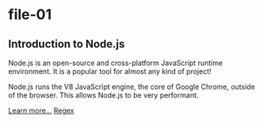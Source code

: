 # file-01

## Introduction to Node.js

Node.js is an open-source and cross-platform JavaScript runtime environment. It is a popular tool for almost any kind of project!

Node.js runs the V8 JavaScript engine, the core of Google Chrome, outside of the browser. This allows Node.js to be very performant.

[Learn more...](https://nodejs.dev/learn)
[Regex](https://regex101.com)
